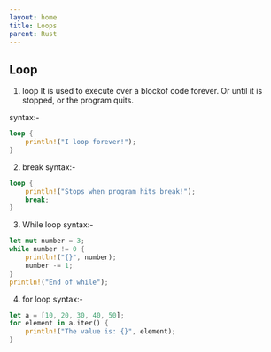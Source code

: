 ```yaml
---
layout: home
title: Loops
parent: Rust
---
```


## Loop

1. loop It is used to execute over a blockof code forever. Or until it is stopped, or the program quits.

syntax:-
```rs
loop {
    println!("I loop forever!");
}
```

2. break syntax:-
```rs
loop {
    println!("Stops when program hits break!");
    break;
}
```
    
3. While loop syntax:-
```rs
let mut number = 3;
while number != 0 {
    println!("{}", number);
    number -= 1;
}
println!("End of while");
```

4. for loop syntax:-
```rs
let a = [10, 20, 30, 40, 50];
for element in a.iter() {
    println!("The value is: {}", element);
}
```
